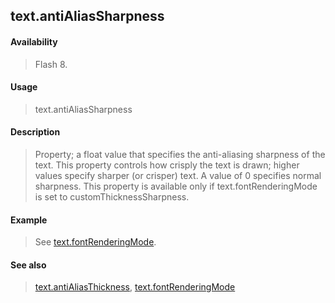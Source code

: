 ## text.antiAliasSharpness

#### Availability

> Flash 8.

#### Usage

> text.antiAliasSharpness

#### Description

> Property; a float value that specifies the anti-aliasing sharpness of the text. This property controls how crisply the text is drawn; higher values specify sharper (or crisper) text. A value of 0 specifies normal sharpness. This property is available only if text.fontRenderingMode is set to customThicknessSharpness.

#### Example

> See [text.fontRenderingMode](#_bookmark980).

#### See also

> [text.antiAliasThickness](#text.antiAliasThickness), [text.fontRenderingMode](#_bookmark980)

<span id="text.antiAliasThickness" class="anchor"></span>
